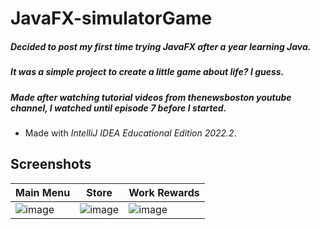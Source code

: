 # JavaFX-simulatorGame

##### Decided to post my first time trying JavaFX after a year learning Java.
##### It was a simple project to create a little game about life? I guess.
##### Made after watching tutorial videos from *thenewsboston* youtube channel, I watched until episode 7 before I started.
* Made with *IntelliJ IDEA Educational Edition 2022.2*.

## Screenshots
|Main Menu|Store|Work Rewards|
|---------|-----|------------|
|![image](https://github.com/deveju/JavaFX-firstProject/assets/117952692/10a17e72-1beb-4724-b4ed-45ed51aa3af2)|![image](https://github.com/deveju/JavaFX-firstProject/assets/117952692/56d59cd8-a95f-41a4-8a76-80d00797bac7)|![image](https://github.com/deveju/JavaFX-firstProject/assets/117952692/e518e751-48a3-493b-88c2-667e006f5fb8)|


